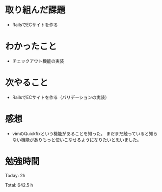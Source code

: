 # 取り組んだ課題
- RailsでECサイトを作る

# わかったこと
- チェックアウト機能の実装
  
# 次やること
- RailsでECサイトを作る（バリデーションの実装）

# 感想
- vimのQuickfixという機能があることを知った。
まだまだ触っていると知らない機能がありもっと使いこなせるようになりたいと思いました。

# 勉強時間
Today: 2h

Total: 642.5 h
